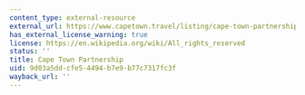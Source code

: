 ```yaml
---
content_type: external-resource
external_url: https://www.capetown.travel/listing/cape-town-partnership/
has_external_license_warning: true
license: https://en.wikipedia.org/wiki/All_rights_reserved
status: ''
title: Cape Town Partnership
uid: 9d03a5dd-cfe5-4494-b7e9-b77c7317fc3f
wayback_url: ''
---
```

